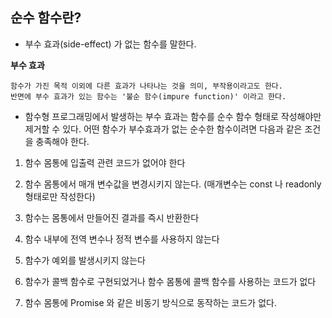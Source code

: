 ## 순수 함수란?

- 부수 효과(side-effect) 가 없는 함수를 말한다. 

__부수 효과__
```
함수가 가진 목적 이외에 다른 효과가 나타나는 것을 의미, 부작용이라고도 한다. 
반면에 부수 효과가 있는 함수는 '불순 함수(impure function)' 이라고 한다.
```

- 함수형 프로그래밍에서 발생하는 부수 효과는 함수를 순수 함수 형태로 작성해야만 제거할 수 있다. 
  어떤 함수가 부수효과가 없는 순수한 함수이려면 다음과 같은 조건을 충족해야 한다.

1) 함수 몸통에 입출력 관련 코드가 없어야 한다

2) 함수 몸통에서 매개 변수값을 변경시키지 않는다. (매개변수는 const 나 readonly 형태로만 작성한다)

3) 함수는 몸통에서 만들어진 결과를 즉시 반환한다

4) 함수 내부에 전역 변수나 정적 변수를 사용하지 않는다

5) 함수가 예외를 발생시키지 않는다

6) 함수가 콜백 함수로 구현되었거나 함수 몸통에 콜백 함수를 사용하는 코드가 없다

7) 함수 몸통에 Promise 와 같은 비동기 방식으로 동작하는 코드가 없다.
